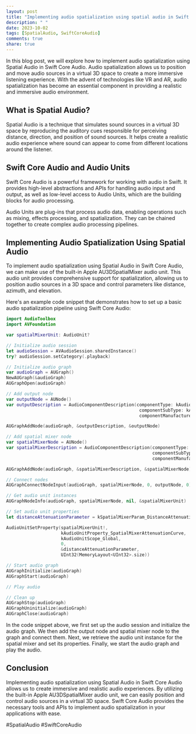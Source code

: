 ```yaml
---
layout: post
title: "Implementing audio spatialization using spatial audio in Swift Core Audio"
description: " "
date: 2023-10-02
tags: [SpatialAudio, SwiftCoreAudio]
comments: true
share: true
---
```


In this blog post, we will explore how to implement audio spatialization using Spatial Audio in Swift Core Audio. Audio spatialization allows us to position and move audio sources in a virtual 3D space to create a more immersive listening experience. With the advent of technologies like VR and AR, audio spatialization has become an essential component in providing a realistic and immersive audio environment.

## What is Spatial Audio?

Spatial Audio is a technique that simulates sound sources in a virtual 3D space by reproducing the auditory cues responsible for perceiving distance, direction, and position of sound sources. It helps create a realistic audio experience where sound can appear to come from different locations around the listener.

## Swift Core Audio and Audio Units

Swift Core Audio is a powerful framework for working with audio in Swift. It provides high-level abstractions and APIs for handling audio input and output, as well as low-level access to Audio Units, which are the building blocks for audio processing.

Audio Units are plug-ins that process audio data, enabling operations such as mixing, effects processing, and spatialization. They can be chained together to create complex audio processing pipelines.

## Implementing Audio Spatialization Using Spatial Audio

To implement audio spatialization using Spatial Audio in Swift Core Audio, we can make use of the built-in Apple AU3DSpatialMixer audio unit. This audio unit provides comprehensive support for spatialization, allowing us to position audio sources in a 3D space and control parameters like distance, azimuth, and elevation.

Here's an example code snippet that demonstrates how to set up a basic audio spatialization pipeline using Swift Core Audio:

```swift
import AudioToolbox
import AVFoundation

var spatialMixerUnit: AudioUnit?

// Initialize audio session
let audioSession = AVAudioSession.sharedInstance()
try? audioSession.setCategory(.playback)

// Initialize audio graph
var audioGraph = AUGraph()
NewAUGraph(&audioGraph)
AUGraphOpen(audioGraph)

// Add output node
var outputNode = AUNode()
var outputDescription = AudioComponentDescription(componentType: kAudioUnitType_Output,
                                                   componentSubType: kAudioUnitSubType_DefaultOutput,
                                                   componentManufacturer: kAudioUnitManufacturer_Apple)

AUGraphAddNode(audioGraph, &outputDescription, &outputNode)

// Add spatial mixer node
var spatialMixerNode = AUNode()
var spatialMixerDescription = AudioComponentDescription(componentType: kAudioUnitType_Mixer,
                                                        componentSubType: kAudioUnitSubType_SpatialMixer,
                                                        componentManufacturer: kAudioUnitManufacturer_Apple)

AUGraphAddNode(audioGraph, &spatialMixerDescription, &spatialMixerNode)

// Connect nodes
AUGraphConnectNodeInput(audioGraph, spatialMixerNode, 0, outputNode, 0)

// Get audio unit instances
AUGraphNodeInfo(audioGraph, spatialMixerNode, nil, &spatialMixerUnit)

// Set audio unit properties
let distanceAttenuationParameter = kSpatialMixerParam_DistanceAttenuationCurve

AudioUnitSetProperty(spatialMixerUnit!,
                     kAudioUnitProperty_SpatialMixerAttenuationCurve,
                     kAudioUnitScope_Global,
                     0,
                     &distanceAttenuationParameter,
                     UInt32(MemoryLayout<UInt32>.size))

// Start audio graph
AUGraphInitialize(audioGraph)
AUGraphStart(audioGraph)

// Play audio

// Clean up
AUGraphStop(audioGraph)
AUGraphUninitialize(audioGraph)
AUGraphClose(audioGraph)

```

In the code snippet above, we first set up the audio session and initialize the audio graph. We then add the output node and spatial mixer node to the graph and connect them. Next, we retrieve the audio unit instance for the spatial mixer and set its properties. Finally, we start the audio graph and play the audio.

## Conclusion

Implementing audio spatialization using Spatial Audio in Swift Core Audio allows us to create immersive and realistic audio experiences. By utilizing the built-in Apple AU3DSpatialMixer audio unit, we can easily position and control audio sources in a virtual 3D space. Swift Core Audio provides the necessary tools and APIs to implement audio spatialization in your applications with ease.

#SpatialAudio #SwiftCoreAudio